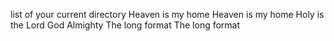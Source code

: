 list of your current directory
Heaven is my home
Heaven is my home
Holy is the Lord God Almighty
The long format
The long format
